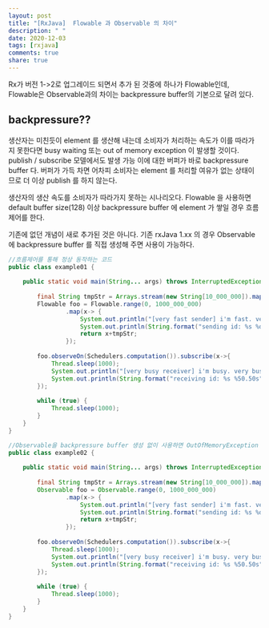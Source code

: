 ```yaml
---
layout: post
title: "[RxJava]  Flowable 과 Observable 의 차이"
description: " "
date: 2020-12-03
tags: [rxjava]
comments: true
share: true
---
```




Rx가 버전 1->2로 업그레이드 되면서 추가 된 것중에 하나가 Flowable인데,
Flowable은 Observable과의 차이는 backpressure buffer의 기본으로 달려 있다.

## backpressure??


생산자는 미친듯이 element 를 생산해 내는데 소비자가 처리하는 속도가 이를 따라가지 못한다면 busy waiting 또는  out of memory exception 이 발생할 것이다. publish / subscribe 모델에서도 발생 가능
이에 대한 버퍼가 바로 backpressure buffer 다. 버퍼가 가득 차면 어차피 소비자는 element 를 처리할 여유가 없는 상태이므로 더 이상 publish 를 하지 않는다.

생산자의 생산 속도를 소비자가 따라가지 못하는 시나리오다.
Flowable 을 사용하면 default buffer size(128) 이상 backpressure buffer 에 element 가 쌓일 경우 흐름제어를 한다.

기존에 없던 개념이 새로 추가된 것은 아니다. 기존 rxJava 1.xx 의 경우 Observable 에 backpressure buffer 를 직접 생성해 주면 사용이 가능하다.


```java
//흐름제어를 통해 정상 동작하는 코드
public class example01 {
 
    public static void main(String... args) throws InterruptedException {
 
        final String tmpStr = Arrays.stream(new String[10_000_000]).map(x->"*").collect(Collectors.joining());
        Flowable foo = Flowable.range(0, 1000_000_000)
                .map(x-> {
                    System.out.println("[very fast sender] i'm fast. very fast.");
                    System.out.println(String.format("sending id: %s %d%50.50s", Thread.currentThread().getName(), x, tmpStr));
                    return x+tmpStr;
                });
 
        foo.observeOn(Schedulers.computation()).subscribe(x->{
            Thread.sleep(1000);
            System.out.println("[very busy receiver] i'm busy. very busy.");
            System.out.println(String.format("receiving id: %s %50.50s", Thread.currentThread().getName(), x));
        });
 
        while (true) {
            Thread.sleep(1000);
        }
    }
}
```



```java
//Observable을 backpressure buffer 생성 없이 사용하면 OutOfMemoryException
public class example02 {
 
    public static void main(String... args) throws InterruptedException {
 
        final String tmpStr = Arrays.stream(new String[10_000_000]).map(x->"*").collect(Collectors.joining());
        Observable foo = Observable.range(0, 1000_000_000)
                .map(x-> {
                    System.out.println("[very fast sender] i'm fast. very fast.");
                    System.out.println(String.format("sending id: %s %d%50.50s", Thread.currentThread().getName(), x, tmpStr));
                    return x+tmpStr;
                });
 
        foo.observeOn(Schedulers.computation()).subscribe(x->{
            Thread.sleep(1000);
            System.out.println("[very busy receiver] i'm busy. very busy.");
            System.out.println(String.format("receiving id: %s %50.50s", Thread.currentThread().getName(), x));
        });
 
        while (true) {
            Thread.sleep(1000);
        }
    }
}
```
